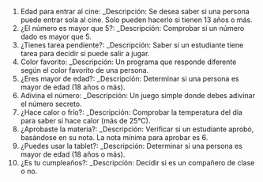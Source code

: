 1. Edad para entrar al cine:
    _Descripción: Se desea saber si una persona puede entrar sola al cine. Solo 		pueden hacerlo si tienen 13 años o más.
2. ¿El número es mayor que 5?:
    _Descripción: Comprobar si un número dado es mayor que 5.
3. ¿Tienes tarea pendiente?:
    _Descripción: Saber si un estudiante tiene tarea para decidir si puede salir a jugar.
4.  Color favorito:
    _Descripción: Un programa que responde diferente según el color favorito de una 		persona.
5. ¿Eres mayor de edad?:
    _Descripción: Determinar si una persona es mayor de edad (18 años o más).
6. Adivina el número:
    _Descripción: Un juego simple donde debes adivinar el número secreto.
7. ¿Hace calor o frío?:
    _Descripción: Comprobar la temperatura del día para saber si hace calor (más de 		25°C).
8. ¿Aprobaste la materia?:
    _Descripción: Verificar si un estudiante aprobó, basándose en su nota. La nota 		mínima para aprobar es 6.
9. ¿Puedes usar la tablet?:
    _Descripción: Determinar si una persona es mayor de edad (18 años o más).
10.  ¿Es tu cumpleaños?:
    _Descripción: Decidir si es un compañero de clase o no.